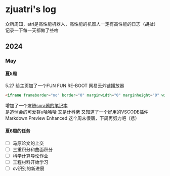 # zjuatri's log
众所周知，atri是高性能机器人，高性能的机器人一定有高性能的日志（胡扯）  
记录一下每一天都做了些啥
## 2024
### May
#### 夏5周
5.27  给主页加了一个FUN FUN RE-BOOT 网易云外链播放器
```html
<iframe frameborder="no" border="0" marginwidth="0" marginheight="0" width=330 height=86 src="//music.163.com/outchain/player?type=2&id=2099209433&auto=1&height=66"></iframe>
```
增加了一个友链[sora酱的笔记本](https://nimisora.top/)  
是追悼会的可爱群u哈哈哈 又是计科佬
又知道了一个好用的VSCODE插件 Markdown Preview Enhanced
这个周末很唐，下周再努力吧（悲）
#### 夏6周的任务
- [ ] 马原论文的上交
- [ ] 三重积分和曲面积分
- [ ] 科学计算导论作业
- [ ] 工程材料开始学习
- [ ] cv识别的新进展
